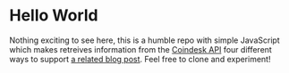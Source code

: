 # Hello World

Nothing exciting to see here, this is a humble repo with simple JavaScript which makes retreives information from the [Coindesk API](https://www.coindesk.com/api) four different ways to support [a related blog post](http://deadlysyn.com/blog//development/2018/02/21/TMTOWTGI).  Feel free to clone and experiment!
